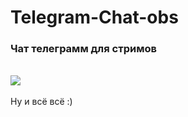 # Telegram-Chat-obs

<p>
	<h3>Чат телеграмм для стримов</h3><br>
	<img src="https://github.com/Vova2808/Telegram_Chat_OBS/assets/96084748/b383ca07-d3e7-488c-b7a6-786a77b00007"><br>
	<br>
	Ну и всё всё :)<br>
</p>
